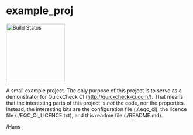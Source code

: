 example_proj
============

[<img src="http://quickcheck-ci.com/p/hanssv/example_proj.png" alt="Build Status" width="160px">](http://quickcheck-ci.com/p/hanssv/example_proj)

A small example project. The only purpose of this project is to serve as a demonstrator 
for QuickCheck CI (http://quickcheck-ci.com/). That means that the interesting parts of
this project is *not* the code, nor the properties. Instead, the interesting bits are
the configuration file (./.eqc_ci), the licence file (./EQC_CI_LICENCE.txt), and this
readme file (./README.md).

/Hans

